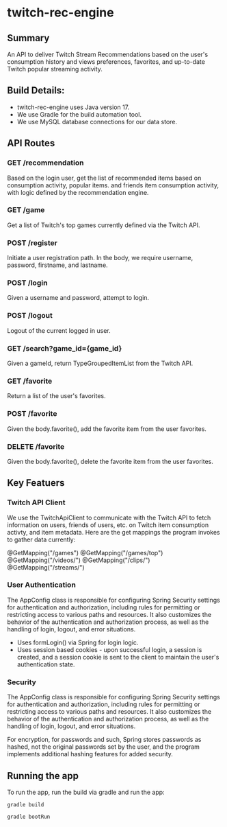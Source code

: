 # twitch-rec-engine

## Summary
An API to deliver Twitch Stream Recommendations based on the user's consumption history and views preferences, favorites, and up-to-date Twitch popular streaming activity.

## Build Details: 
- twitch-rec-engine uses Java version 17.
- We use Gradle for the build automation tool. 
- We use MySQL database connections for our data store. 

## API Routes

### GET /recommendation
Based on the login user, get the list of recommended items based on consumption activity, popular items. and friends item consumption activity, with logic defined by the recommendation engine. 

### GET /game
Get a list of Twitch's top games currently defined via the Twitch API. 

### POST /register
Initiate a user registration path. In the body, we require username, password, firstname, and lastname. 

### POST /login
Given a username and password, attempt to login. 

### POST /logout
Logout of the current logged in user. 

### GET /search?game_id={game_id}
Given a gameId, return TypeGroupedItemList from the Twitch API.

### GET /favorite
Return a list of the user's favorites. 

### POST /favorite
Given the body.favorite(), add the favorite item from the user favorites. 

### DELETE /favorite 
Given the body.favorite(), delete the favorite item from the user favorites. 

## Key Featuers

### Twitch API Client 
We use the TwitchApiClient to communicate with the Twitch API to fetch information on users, friends of users, etc. on Twitch item consumption activty, and item metadata. Here are the get mappings the program invokes to gather data currently: 

@GetMapping("/games")
@GetMapping("/games/top")
@GetMapping("/videos/")
@GetMapping("/clips/")
@GetMapping("/streams/")

### User Authentication
The AppConfig class is responsible for configuring Spring Security settings for authentication and authorization, including rules for permitting or restricting access to various paths and resources. It also customizes the behavior of the authentication and authorization process, as well as the handling of login, logout, and error situations.
- Uses formLogin() via Spring for login logic. 
- Uses session based cookies - upon successful login, a session is created, and a session cookie is sent to the client to maintain the user's authentication state.

### Security
The AppConfig class is responsible for configuring Spring Security settings for authentication and authorization, including rules for permitting or restricting access to various paths and resources. It also customizes the behavior of the authentication and authorization process, as well as the handling of login, logout, and error situations.

For encryption, for passwords and such, Spring stores passwords as hashed, not the original passwords set by the user, and the program implements additional hashing features for added security. 

## Running the app
To run the app, run the build via gradle and run the app:

```gradle build```

```gradle bootRun```